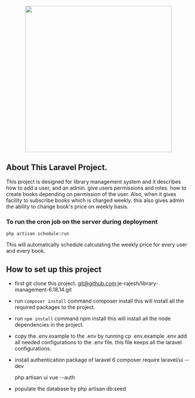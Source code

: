 <p align="center"><img src="https://res.cloudinary.com/dtfbvvkyp/image/upload/v1566331377/laravel-logolockup-cmyk-red.svg" width="400"></p>



## About This Laravel Project. 

This project is designed for library management system and it describes how to add a user, and an admin. give users permissions and roles. how to create books depending on permission of the user. Also, when it gives facility to subscribe books which is charged weekly. this also gives admin the ability to change book's price on weekly basis. 


### To run the cron job on the server during deployment
    php artisan schedule:run

This will automatically schedule calculating the weekly price for every user and every book.

## How to set up this project
* first git clone this project. 
    git@github.com:je-rajesh/library-management-6.18.14.git

* run `composer install` command
    composer install 
this will install all the required packages to the project.

* run `npm install` command
    npm install 
this will install all the node dependencies in the project.

* copy the .env.example to the .env by running 
    cp .env.example .env
add all needed configurations to the .env file. this file keeps all the laravel configurations.

* install authentication package of laravel 6
    composer require laravel/ui --dev

    php artisan ui vue --auth

* populate the database by 
    php artisan db:seed
